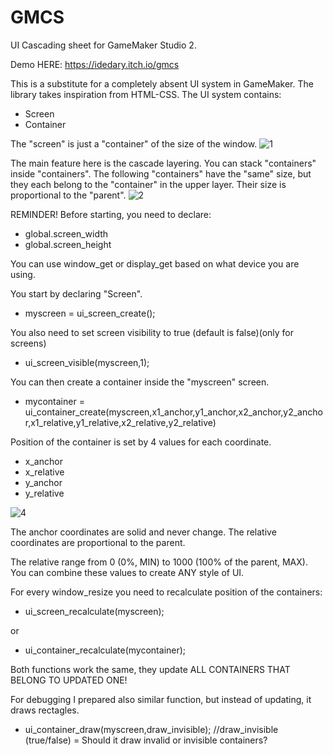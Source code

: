 # GMCS
 UI Cascading sheet for GameMaker Studio 2.
 
 Demo HERE: https://idedary.itch.io/gmcs
 
 This is a substitute for a completely absent UI system in GameMaker. The library takes inspiration from HTML-CSS.
 The UI system contains:
  - Screen
  - Container
 
 The "screen" is just a "container" of the size of the window.
 ![1](https://user-images.githubusercontent.com/49441831/138723083-0bcedd12-646c-48d7-bc39-ba0ad77acc5d.png)
 
 The main feature here is the cascade layering. You can stack "containers" inside "containers". The following "containers" have the "same" size, but they each belong to the "container" in the upper layer. Their size is proportional to the "parent".
 ![2](https://user-images.githubusercontent.com/49441831/138724012-6d9d9d26-bb54-4df9-ba0f-2a590124b315.png)

REMINDER!
Before starting, you need to declare:
 - global.screen_width
 - global.screen_height

You can use window_get or display_get based on what device you are using.

You start by declaring "Screen".

 - myscreen = ui_screen_create();

You also need to set screen visibility to true (default is false)(only for screens)

 - ui_screen_visible(myscreen,1);

You can then create a container inside the "myscreen" screen.

 - mycontainer = ui_container_create(myscreen,x1_anchor,y1_anchor,x2_anchor,y2_anchor,x1_relative,y1_relative,x2_relative,y2_relative)

Position of the container is set by 4 values for each coordinate.
 - x_anchor
 - x_relative
 - y_anchor
 - y_relative

![4](https://user-images.githubusercontent.com/49441831/138729965-620c1ee2-fb83-40bd-9c0d-c7683db3633e.png)

The anchor coordinates are solid and never change.
The relative coordinates are proportional to the parent.

The relative range from 0 (0%, MIN) to 1000 (100% of the parent, MAX).
You can combine these values to create ANY style of UI.

For every window_resize you need to recalculate position of the containers:
 - ui_screen_recalculate(myscreen);

or
 - ui_container_recalculate(mycontainer);

Both functions work the same, they update ALL CONTAINERS THAT BELONG TO UPDATED ONE!

For debugging I prepared also similar function, but instead of updating, it draws rectagles.
 - ui_container_draw(myscreen,draw_invisible); //draw_invisible (true/false) = Should it draw invalid or invisible containers?

